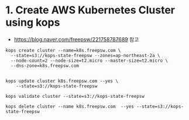 # 1. Create AWS Kubernetes Cluster using kops
- https://blog.naver.com/freepsw/221758787689 참고 
```shell
kops create cluster --name=k8s.freepsw.com \
  --state=s3://kops-state-freepsw --zones=ap-northeast-2a \
  --node-count=2 --node-size=t2.micro --master-size=t2.micro \
  --dns-zone=k8s.freepsw.com


kops update cluster k8s.freepsw.com --yes \
    --state=s3://kops-state-freepsw

kops validate cluster --state=s3://kops-state-freepsw

kops delete cluster --name k8s.freepsw.com  --yes --state=s3://kops-state-freepsw

```
